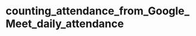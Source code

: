 # counting_attendance_from_Google_Meet_daily_attendance
<!-- This python script calculates total number of students in a class and their attendance from
the Saved files -->
